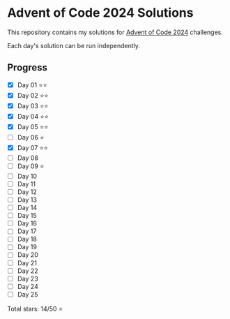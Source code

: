 # Advent of Code 2024 Solutions

This repository contains my solutions for [Advent of Code 2024](https://adventofcode.com/2024) challenges.

Each day's solution can be run independently.

## Progress
- [x] Day 01 ⭐⭐
- [x] Day 02 ⭐⭐
- [x] Day 03 ⭐⭐
- [x] Day 04 ⭐⭐
- [x] Day 05 ⭐⭐
- [ ] Day 06 ⭐
- [x] Day 07 ⭐⭐
- [ ] Day 08 
- [ ] Day 09 ⭐
- [ ] Day 10
- [ ] Day 11
- [ ] Day 12
- [ ] Day 13
- [ ] Day 14
- [ ] Day 15
- [ ] Day 16
- [ ] Day 17
- [ ] Day 18
- [ ] Day 19
- [ ] Day 20
- [ ] Day 21
- [ ] Day 22
- [ ] Day 23
- [ ] Day 24
- [ ] Day 25

Total stars: 14/50 ⭐

